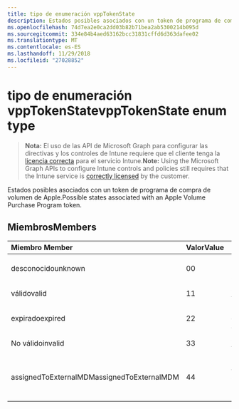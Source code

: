 ```yaml
---
title: tipo de enumeración vppTokenState
description: Estados posibles asociados con un token de programa de compra de volumen de Apple.
ms.openlocfilehash: 74d7ea2e0ca2dd03b82b71bea2ab5300214b095d
ms.sourcegitcommit: 334e84b4aed63162bcc31831cffd6d363dafee02
ms.translationtype: MT
ms.contentlocale: es-ES
ms.lasthandoff: 11/29/2018
ms.locfileid: "27028852"
---
```

# <a name="vpptokenstate-enum-type"></a><span data-ttu-id="090ec-103">tipo de enumeración vppTokenState</span><span class="sxs-lookup"><span data-stu-id="090ec-103">vppTokenState enum type</span></span>

> <span data-ttu-id="090ec-104">**Nota:** El uso de las API de Microsoft Graph para configurar las directivas y los controles de Intune requiere que el cliente tenga la [licencia correcta](https://go.microsoft.com/fwlink/?linkid=839381) para el servicio Intune.</span><span class="sxs-lookup"><span data-stu-id="090ec-104">**Note:** Using the Microsoft Graph APIs to configure Intune controls and policies still requires that the Intune service is [correctly licensed](https://go.microsoft.com/fwlink/?linkid=839381) by the customer.</span></span>

<span data-ttu-id="090ec-105">Estados posibles asociados con un token de programa de compra de volumen de Apple.</span><span class="sxs-lookup"><span data-stu-id="090ec-105">Possible states associated with an Apple Volume Purchase Program token.</span></span>
## <a name="members"></a><span data-ttu-id="090ec-106">Miembros</span><span class="sxs-lookup"><span data-stu-id="090ec-106">Members</span></span>
|<span data-ttu-id="090ec-107">Miembro	</span><span class="sxs-lookup"><span data-stu-id="090ec-107">Member</span></span>|<span data-ttu-id="090ec-108">Valor</span><span class="sxs-lookup"><span data-stu-id="090ec-108">Value</span></span>|<span data-ttu-id="090ec-109">Descripción</span><span class="sxs-lookup"><span data-stu-id="090ec-109">Description</span></span>|
|:---|:---|:---|
|<span data-ttu-id="090ec-110">desconocido</span><span class="sxs-lookup"><span data-stu-id="090ec-110">unknown</span></span>|<span data-ttu-id="090ec-111">0</span><span class="sxs-lookup"><span data-stu-id="090ec-111">0</span></span>|<span data-ttu-id="090ec-112">Estado predeterminado.</span><span class="sxs-lookup"><span data-stu-id="090ec-112">Default state.</span></span>|
|<span data-ttu-id="090ec-113">válido</span><span class="sxs-lookup"><span data-stu-id="090ec-113">valid</span></span>|<span data-ttu-id="090ec-114">1</span><span class="sxs-lookup"><span data-stu-id="090ec-114">1</span></span>|<span data-ttu-id="090ec-115">Símbolo (token) es válido.</span><span class="sxs-lookup"><span data-stu-id="090ec-115">Token is valid.</span></span>|
|<span data-ttu-id="090ec-116">expirado</span><span class="sxs-lookup"><span data-stu-id="090ec-116">expired</span></span>|<span data-ttu-id="090ec-117">2</span><span class="sxs-lookup"><span data-stu-id="090ec-117">2</span></span>|<span data-ttu-id="090ec-118">Símbolo (token) ha expirado.</span><span class="sxs-lookup"><span data-stu-id="090ec-118">Token is expired.</span></span>|
|<span data-ttu-id="090ec-119">No válido</span><span class="sxs-lookup"><span data-stu-id="090ec-119">invalid</span></span>|<span data-ttu-id="090ec-120">3</span><span class="sxs-lookup"><span data-stu-id="090ec-120">3</span></span>|<span data-ttu-id="090ec-121">Símbolo (token) no es válido.</span><span class="sxs-lookup"><span data-stu-id="090ec-121">Token is invalid.</span></span>|
|<span data-ttu-id="090ec-122">assignedToExternalMDM</span><span class="sxs-lookup"><span data-stu-id="090ec-122">assignedToExternalMDM</span></span>|<span data-ttu-id="090ec-123">4</span><span class="sxs-lookup"><span data-stu-id="090ec-123">4</span></span>|<span data-ttu-id="090ec-124">Símbolo (token) administrado por otro servicio de MDM.</span><span class="sxs-lookup"><span data-stu-id="090ec-124">Token is managed by another MDM Service.</span></span>|



